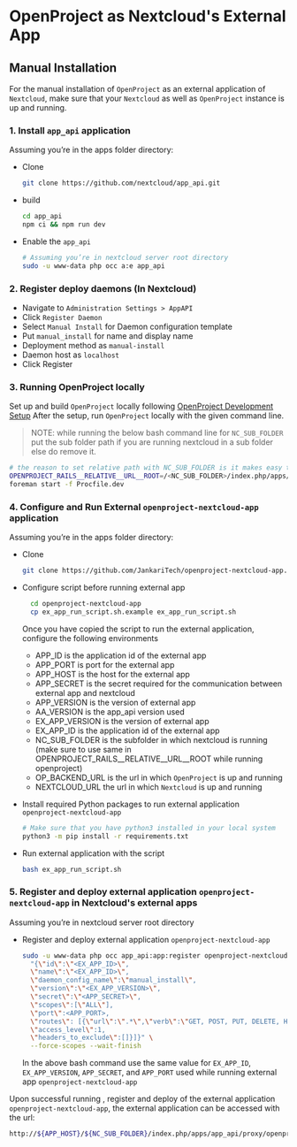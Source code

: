 # OpenProject as Nextcloud's External App

## Manual Installation
For the manual installation of `OpenProject` as an external application of `Nextcloud`, make sure that your `Nextcloud` as well as `OpenProject` instance is up and running.

### 1. Install `app_api` application

Assuming you’re in the apps folder directory:

- Clone
	```bash
	git clone https://github.com/nextcloud/app_api.git
	```
- build
   ```bash
   cd app_api
   npm ci && npm run dev
    ```
- Enable the `app_api`
	```bash
	# Assuming you’re in nextcloud server root directory
	sudo -u www-data php occ a:e app_api
	```
 
### 2. Register deploy daemons (In Nextcloud)

- Navigate to `Administration Settings > AppAPI`
- Click `Register Daemon`
- Select `Manual Install` for Daemon configuration template
- Put `manual_install` for name and display name
- Deployment method as `manual-install`
- Daemon host as `localhost`
- Click Register

### 3. Running OpenProject locally
Set up and build `OpenProject` locally following [OpenProject Development Setup](https://www.openproject.org/docs/development/development-environment/)
After the setup, run `OpenProject` locally with the given command line.

>NOTE: while running the below bash command line for `NC_SUB_FOLDER` put the sub folder path if you are running nextcloud in a sub folder else do remove it.

```bash
# the reason to set relative path with NC_SUB_FOLDER is it makes easy to change when there is redirection url in response
OPENPROJECT_RAILS__RELATIVE__URL__ROOT=/<NC_SUB_FOLDER>/index.php/apps/app_api/proxy/openproject-nextcloud-app \
foreman start -f Procfile.dev
```

### 4. Configure and Run External `openproject-nextcloud-app` application
Assuming you’re in the apps folder directory:

- Clone
  ```bash
  git clone https://github.com/JankariTech/openproject-nextcloud-app.git
  ```
- Configure script before running external app
   ```bash
	 cd openproject-nextcloud-app
	 cp ex_app_run_script.sh.example ex_app_run_script.sh
    ```
  Once you have copied the script to run the external application, configure the following environments

  - APP_ID is the application id of the external app
  - APP_PORT is port for the external app
  - APP_HOST is the host for the external app
  - APP_SECRET is the secret required for the communication between external app and nextcloud
  - APP_VERSION is the version of external app
  - AA_VERSION is the app_api version used
  - EX_APP_VERSION is the version of external app
  - EX_APP_ID is the application id of the external app
  - NC_SUB_FOLDER is the subfolder in which nextcloud is running (make sure to use same in OPENPROJECT_RAILS__RELATIVE__URL__ROOT while running openproject)
  - OP_BACKEND_URL is the url in which `OpenProject` is up and running
  - NEXTCLOUD_URL the url in which `Nextcloud` is up and running

- Install required Python packages to run external application `openproject-nextcloud-app`
	```bash
	# Make sure that you have python3 installed in your local system
	python3 -m pip install -r requirements.txt
	```

- Run external application with the script
   ```bash
   bash ex_app_run_script.sh
    ```

### 5. Register and deploy external application `openproject-nextcloud-app` in Nextcloud's external apps

Assuming you’re in nextcloud server root directory

- Register and deploy external application `openproject-nextcloud-app`
  ```bash
  sudo -u www-data php occ app_api:app:register openproject-nextcloud-app manual_install --json-info \
    "{\"id\":\"<EX_APP_ID>\",
  	\"name\":\"<EX_APP_ID>\",
  	\"daemon_config_name\":\"manual_install\",
  	\"version\":\"<EX_APP_VERSION>\",
  	\"secret\":\"<APP_SECRET>\",
  	\"scopes\":[\"ALL\"],
  	\"port\":<APP_PORT>,
  	\"routes\": [{\"url\":\".*\",\"verb\":\"GET, POST, PUT, DELETE, HEAD, PATCH, OPTIONS, TRACE\",
  	\"access_level\":1,
  	\"headers_to_exclude\":[]}]}" \
    --force-scopes --wait-finish
  ```
  In the above bash command use the same value for `EX_APP_ID`, `EX_APP_VERSION`, `APP_SECRET`, and `APP_PORT` used while running external app `openproject-nextcloud-app`


Upon successful running , register and deploy of the external application `openproject-nextcloud-app`, the external application can be accessed with the url:
```bash
http://${APP_HOST}/${NC_SUB_FOLDER}/index.php/apps/app_api/proxy/openproject-nextcloud-app
```

